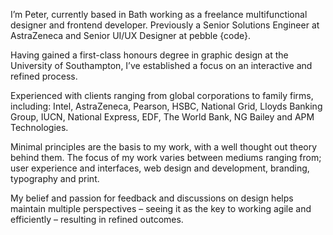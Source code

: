 I’m Peter, currently based in Bath working as a freelance multifunctional designer and frontend developer. Previously a Senior Solutions Engineer at AstraZeneca and Senior UI/UX Designer at pebble {code}.

Having gained a first-class honours degree in graphic design at the University of Southampton, I’ve established a focus on an interactive and refined process.

Experienced with clients ranging from global corporations to family firms, including: Intel, AstraZeneca, Pearson, HSBC, National Grid, Lloyds Banking Group, IUCN, National Express, EDF, The World Bank, NG Bailey and APM Technologies.

Minimal principles are the basis to my work, with a well thought out theory behind them. The focus of my work varies between mediums ranging from; user experience and interfaces, web design and development, branding, typography and print.

My belief and passion for feedback and discussions on design helps maintain multiple perspectives – seeing it as the key to working agile and efficiently – resulting in refined outcomes.
